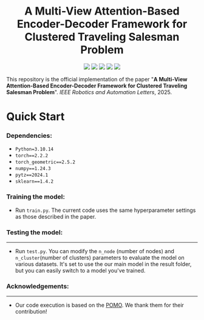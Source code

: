 <h1 align="center">
A Multi-View Attention-Based Encoder-Decoder Framework for Clustered Traveling Salesman Problem
</h1>

<p align="center">
  <a href="https://www.python.org/"><img src="https://img.shields.io/badge/Python-3.8%2B-blue?logo=python"></a>
  <a href="https://pytorch.org/"><img src="https://img.shields.io/badge/PyTorch-%23EE4C2C.svg?logo=pytorch&logoColor=white"></a>
  <a href="https://pytorch-geometric.readthedocs.io/"><img src="https://img.shields.io/badge/PyTorch%20Geometric-6A0DAD?logo=pytorch&logoColor=white"></a>
  <a href="https://numpy.org/"><img src="https://img.shields.io/badge/NumPy-013243?logo=numpy&logoColor=white"></a>
  <a href="https://scikit-learn.org/"><img src="https://img.shields.io/badge/scikit--learn-F7931E?logo=scikitlearn&logoColor=white"></a>
</p>

This repository is the official implementation of the paper "**A Multi-View Attention-Based Encoder-Decoder Framework for Clustered Traveling Salesman Problem**". *IEEE Robotics and Automation Letters*, 2025.

# **Quick Start**

### **Dependencies:**
- `Python=3.10.14`
- `torch==2.2.2`
- `torch_geometric==2.5.2`
- `numpy==1.24.3`
- `pytz==2024.1`
- `sklearn==1.4.2`

### **Training the model:**

- Run `train.py`. The current code uses the same hyperparameter settings as those described in the paper.

### **Testing the model:**

---

- Run `test.py`. You can modify the `n_node` (number of nodes) and `n_cluster`(number of clusters) parameters to evaluate the model on various datasets. It's set to use the our main model in the result folder, but you can easily switch to a model you've trained.

### **Acknowledgements:**

---

- Our code execution is based on the [POMO](https://github.com/yd-kwon/POMO). We thank them for their contribution!
